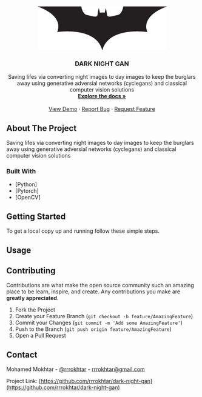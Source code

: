 <!-- PROJECT LOGO -->
<br />
<p align="center">
  <a href="https://github.com/rrrokhtar/dark-night-gan">
    <img src="images/logo.png" alt="Logo" width="341" height="115">
  </a>

  <h3 align="center">DARK NIGHT GAN</h3>

  <p align="center">
    Saving lifes via converting night images to day images to keep the burglars away using generative adversial networks (cyclegans) and classical computer vision solutions
    <br />
    <a href="https://github.com/rrrokhtar/dark-night-gan/tree/master/docs"><strong>Explore the docs »</strong></a>
    <br />
    <br />
    <a href="https://github.com/rrrokhtar/dark-night-gan">View Demo</a>
    ·
    <a href="https://github.com/rrrokhtar/dark-night-gan/issues">Report Bug</a>
    ·
    <a href="https://github.com/rrrokhtar/dark-night-gan/issues">Request Feature</a>
  </p>
</p>



<!-- ABOUT THE PROJECT -->
## About The Project
Saving lifes via converting night images to day images to keep the burglars away using generative adversial networks (cyclegans) and classical computer vision solutions

### Built With

* [Python]
* [Pytorch]
* [OpenCV]



<!-- GETTING STARTED -->
## Getting Started

To get a local copy up and running follow these simple steps.

## Usage


<!-- CONTRIBUTING -->
## Contributing

Contributions are what make the open source community such an amazing place to be learn, inspire, and create. Any contributions you make are **greatly appreciated**.

1. Fork the Project
2. Create your Feature Branch (`git checkout -b feature/AmazingFeature`)
3. Commit your Changes (`git commit -m 'Add some AmazingFeature'`)
4. Push to the Branch (`git push origin feature/AmazingFeature`)
5. Open a Pull Request


<!-- CONTACT -->
## Contact

Mohamed Mokhtar - [@rrrokhtar](https://twitter.com/rrrokhtar) - rrrokhtar@gmail.com

Project Link: [https://github.com/rrrokhtar/dark-night-gan](https://github.com/rrrokhtar/dark-night-gan)
